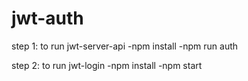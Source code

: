 # jwt-auth

step 1: to run jwt-server-api
-npm install
-npm run auth

step 2: to run jwt-login
-npm install
-npm start
